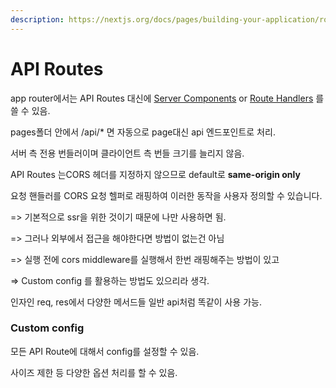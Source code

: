 ```yaml
---
description: https://nextjs.org/docs/pages/building-your-application/routing/api-routes
---
```


# API Routes

app router에서는 API Routes 대신에  [Server Components](https://nextjs.org/docs/app/building-your-application/data-fetching/fetching-caching-and-revalidating) or [Route Handlers](https://nextjs.org/docs/app/building-your-application/routing/route-handlers) 를 쓸 수 있음.



pages폴더 안에서 /api/\* 면 자동으로 page대신 api 엔드포인트로 처리.

서버 측 전용 번들러이며 클라이언트 측 번들 크기를 늘리지 않음.



API Routes 는CORS 헤더를 지정하지 않으므로  default로 **same-origin only**&#x20;

요청 핸들러를 CORS 요청 헬퍼로 래핑하여 이러한 동작을 사용자 정의할 수 있습니다.

\=> 기본적으로 ssr을 위한 것이기 때문에 나만 사용하면 됨.

\=> 그러나 외부에서 접근을 해야한다면 방법이 없는건 아님

\=> 실행 전에 cors middleware를 실행해서 한번 래핑해주는 방법이 있고&#x20;

\=> Custom config 를 활용하는 방법도 있으리라 생각.



인자인 req, res에서 다양한 메서드들 일반 api처럼 똑같이 사용 가능.

### Custom config

모든 API Route에 대해서 config를 설정할 수 있음.

사이즈 제한 등 다양한 옵션 처리를 할 수 있음.



